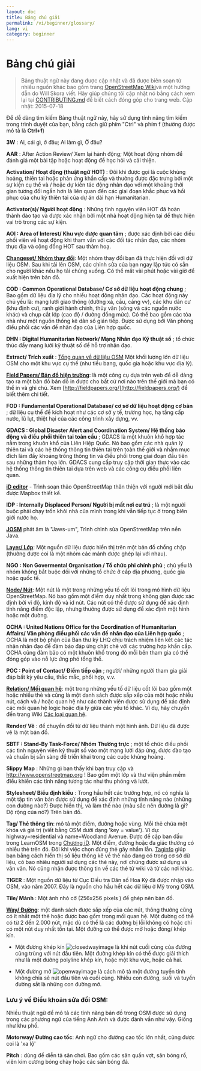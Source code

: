 ```yaml
---
layout: doc
title: Bảng chú giải 
permalink: /vi/beginner/glossary/
lang: vi
category: beginner
---
```


Bảng chú giải 
============

> Bảng thuật ngữ này đang được cập nhật và đã được biên soạn từ nhiều nguồn khác bao gồm trang [OpenStreetMap Wiki](http://wiki.openstreetmap.org/wiki/Main_Page)và một hướng dẫn do Will Skora viết. Hãy giúp chúng tôi cập nhật nó bằng cách xem lại tại [CONTRIBUTING.md](https://github.com/hotosm/learnosm/blob/gh-pages/CONTRIBUTING.md) để biết cách đóng góp cho trang web. 
> Cập nhật: 2015-07-18  

Để dễ dàng tìm kiếm Bảng thuật ngữ này, hãy sử dụng tính năng tìm kiếm trong trình duyệt của bạn, bằng cách giữ phím "Ctrl" và phím f (thường được mô tả là **Ctrl+f**)  

**3W** : Ai, cái gì, ở đâu; Ai làm gì, Ở đâu?  

**AAR** : After Action Review/ Xem lại hành động; Một hoạt động nhóm để đánh giá một bài tập hoặc hoạt động để học hỏi và cải thiện.

**Activation/ Hoạt động (thuật ngữ HOT)** : Đôi khi được gọi là cuộc khủng hoảng, thiên tai hoặc phản ứng khẩn cấp và thường được đặc trưng bởi một sự kiện cụ thể và / hoặc dự kiến ​​tác động nhân đạo với một khoảng thời gian tương đối ngắn hơn là liên quan đến các giai đoạn khắc phục và hồi phục của chu kỳ thiên tai của dự án dài hạn Humanitarian.

**Activator(s)/ Người hoạt động** : Những tình nguyện viên HOT đã hoàn thành đào tạo và được xác nhận bởi một nhà hoạt động hiện tại để thực hiện vai trò trong các sự kiện. 

**AOI : Area of Interest/ Khu vực được quan tâm** ; được xác định bởi các điều phối viên về hoạt động khi tham vấn với các đối tác nhân đạo, các nhóm thực địa và cộng đồng HOT sau thảm hoạ.


**[Changeset/ Nhóm thay đổi](http://wiki.openstreetmap.org/wiki/Changeset)**: Một nhóm thay đổi bạn đã thực hiện đối với dữ liệu OSM. Sau khi tải lên OSM, các chỉnh sửa của bạn ngay lập tức có sẵn cho người khác nếu họ tải chúng xuống. Có thể mất vài phút hoặc vài giờ để xuất hiện trên bản đồ.

**COD : Common Operational Database/ Cơ sở dữ liệu hoạt động chung** ; Bao gồm dữ liệu địa lý cho nhiều hoạt động nhân đạo. Các hoạt động này chủ yếu là: mạng lưới giao thông (đường xá, cầu, cảng vv), các khu dân cư (khu định cư), ranh giới hành chính, thủy văn (sông và các nguồn nước khác) và chụp cắt lớp (cao độ / đường đồng mức). Có thể bao gồm các tòa nhà như một nguồn thống kê dân số gián tiếp. Được sử dụng bởi Văn phòng điều phối các vấn đề nhân đạo của Liên hợp quốc.

**DHN : Digital Humanitarian Network/ Mạng Nhân đạo Kỹ thuật số** ; tổ chức thúc đẩy mạng lưới kỹ thuật số để hỗ trợ nhân đạo.

**Extract/ Trích xuất** : [Tổng quan về dữ liệu OSM](/vi/osm-data/data-overview/) Một khối lượng lớn dữ liệu OSM cho một khu vực cụ thể (như tiểu bang, quốc gia hoặc khu vực địa lý).

**[Field Papers/ Bản đồ hiện trường](/vi/mobile-mapping/field-papers/)**: là một công cụ dựa trên web để dễ dàng tạo ra một bản đồ bản đồ in được cho bất cứ nơi nào trên thế giới mà bạn có thể in và ghi chú. Xem [http://fieldpapers.org/](http://fieldpapers.org/) để biết thêm chi tiết. 

**FOD : Fundamental Operational Database/ cơ sở dữ liệu hoạt động cơ bản** ; dữ liệu cụ thể để kích hoạt như các cơ sở y tế, trường học, hạ tầng cấp nước, lũ lụt, thiệt hại của các công trình xây dựng, vv.

**GDACS :  Global Disaster Alert and Coordination System/ Hệ thống báo động và điều phối thiên tai toàn cầu** ; GDACS là một khuôn khổ hợp tác nằm trong khuôn khổ của Liên Hiệp Quốc. Nó bao gồm các nhà quản lý thiên tai và các hệ thống thông tin thiên tai trên toàn thế giới và nhằm mục đích làm đầy khoảng trống thông tin và điều phối trong giai đoạn đầu tiên sau những thảm họa lớn. GDACS cung cấp truy cập thời gian thực vào các hệ thống thông tin thiên tai dựa trên web và các công cụ điều phối liên quan.

**[iD editor](/vi/beginner/id-editor/)** - Trình soạn thảo OpenStreetMap thân thiện với người mới bắt đầu được Mapbox thiết kế. 

**IDP : Internally Displaced Person/ Người bị mất nơi cư trú** ; là một người buộc phải chạy trốn khỏi nhà của mình trong khi vẫn tiếp tục ở trong biên giới nước họ.

**[JOSM](https://josm.openstreetmap.de/)** phát âm là "Jaws-um", Trình chỉnh sửa OpenStreetMap trên nền Java. 

**[Layer/ Lớp](http://wiki.openstreetmap.org/wiki/Layer)**: Một nguồn dữ liệu được hiển thị trên một bản đồ chồng chập (thường được coi là một nhóm các mảnh được ghép lại với nhau).

**NGO : Non Govermental Organisation / Tổ chức phi chính phủ** ; chủ yếu là nhóm không bắt buộc đối với những tổ chức ở cấp địa phương, quốc gia hoặc quốc tế.  

**[Node/ Nút](http://wiki.openstreetmap.org/wiki/Node)**: Một nút là một trong những yếu tố cốt lõi trong mô hình dữ liệu OpenStreetMap. Nó bao gồm một điểm duy nhất trong không gian được xác định bởi vĩ độ, kinh độ và id nút. Các nút có thể được sử dụng để xác định tính năng điểm độc lập, nhưng thường được sử dụng để xác định một hình hoặc một đường.

**OCHA : United Nations Office for the Coordination of Humanitarian Affairs/ Văn phòng điều phối các vấn đề nhân đạo của Liên hợp quốc** ; OCHA là một bộ phận của Ban thư ký LHQ chịu trách nhiệm liên kết các tác nhân nhân đạo để đảm bảo đáp ứng chặt chẽ với các trường hợp khẩn cấp. OCHA cũng đảm bảo có một khuôn khổ trong đó mỗi bên tham gia có thể đóng góp vào nỗ lực ứng phó tổng thể.

**POC : Point of Contact/ Điểm tiếp cận** ; người/ những người tham gia giải đáp bất kỳ yêu cầu, thắc mắc, phối hợp, v.v.

**[Relation/ Mối quan hệ](http://wiki.openstreetmap.org/wiki/Relation)**: một trong những yếu tố dữ liệu cốt lõi bao gồm một hoặc nhiều thẻ và cũng là một danh sách được sắp xếp của một hoặc nhiều nút, cách và / hoặc quan hệ như các thành viên được sử dụng để xác định các mối quan hệ logic hoặc địa lý giữa các yếu tố khác. Ví dụ, hãy chuyển đến trang Wiki [Các loại quan hệ](http://wiki.openstreetmap.org/wiki/Types_of_relation). 

**Render/ Vẽ** : để chuyển đổi từ dữ liệu thành một hình ảnh. Dữ liệu đã được vẽ là một bản đồ.

**SBTF : Stand-By Task-Force/ Nhóm Thường trực** ; một tổ chức điều phối các tình nguyện viên kỹ thuật số vào một mạng lưới đáp ứng, được đào tạo và chuẩn bị sẵn sàng để triển khai trong các cuộc khủng hoảng.

**Slippy Map** : Những gì bạn thấy khi bạn truy cập và <http://www.openstreetmap.org> ! Bao gồm một lớp và thư viện phần mềm điều khiển các tính năng tương tác như thu phóng và lướt.

**Stylesheet/ Biểu định kiểu** : Trong hầu hết các trường hợp, nó có nghĩa là một tập tin văn bản được sử dụng để xác định những tính năng nào (những con đường nào?) Được hiển thị, và làm thế nào (màu sắc nên đường là gì? Độ rộng của nó?) Trên bản đồ.

**Tag/ Thẻ thông tin**: mô tả một điểm, đường hoặc vùng. Mỗi thẻ chứa một khóa và giá trị (viết bằng OSM dưới dạng 'key = value'). Ví dụ: highway=residential và name=Woodland Avenue. Được đề cập ban đầu trong LearnOSM trong [Chương iD](/vi/beginner/id-editor/#basic-editing-with-id). Một điểm, đường hoặc đa giác thường có nhiều thẻ trên đó. Đôi khi việc chọn đúng thẻ gây nhầm lẫn. [Taginfo](https://taginfo.openstreetmap.org/) giúp bạn bằng cách hiển thị số liệu thống kê về thẻ nào đang có trong cơ sở dữ liệu, có bao nhiêu người sử dụng các thẻ này, nơi chúng được sử dụng và vân vân. Nó cũng nhận được thông tin về các thẻ từ wiki và từ các nơi khác.

**TIGER** : Một nguồn dữ liệu từ Cục Điều tra Dân số Hoa Kỳ đã được nhập vào OSM, vào năm 2007. Đây là nguồn cho hầu hết các dữ liệu ở Mỹ trong OSM.

**Tile/ Mảnh** : Một ảnh nhỏ cỡ (256x256 pixels ) để ghép nên bản đồ.

**[Way/ Đường](http://wiki.openstreetmap.org/wiki/Way)**: một danh sách được sắp xếp của các nút, thông thường cũng có ít nhất một thẻ hoặc được bao gồm trong mối quan hệ. Một đường có thể có từ 2 đến 2.000 nút, mặc dù có thể là các đường bị lỗi không có hoặc chỉ có một nút duy nhất tồn tại. Một đường có thể được mở hoặc đóng/ khép kín.  

* Một đường khép kín ![closedwayimage](http://wiki.openstreetmap.org/w/images/thumb/e/ed/Mf_closed_way.svg/20px-Mf_closed_way.svg.png) là khi nút cuối cùng của đường cũng trùng với nút đầu tiên. Một đường khép kín có thể được giải thích như là một đường polyline khép kín, hoặc một khu vực, hoặc cả hai. 

* Một đường mở ![openwayimage](http://wiki.openstreetmap.org/w/images/thumb/2/2a/Mf_way.svg/20px-Mf_way.svg.png) là cách mô tả một đường tuyến tính không chia sẻ nút đầu tiên và cuối cùng. Nhiều con đường, suối và tuyến đường sắt là những con đường mở.
 
### Lưu ý về Điều khoản sửa đổi OSM:

Nhiều thuật ngữ để mô tả các tính năng bản đồ trong OSM được sử dụng trong các phương ngữ của tiếng Anh Anh và được đánh vần như vậy. Giống như khu phố.

**Motorway/ Đường cao tốc**: Anh ngữ cho đường cao tốc lớn nhất, cũng được coi là 'xa lộ'

**Pitch** : dùng để diễn tả sân chơi. Bao gồm các sân quần vợt, sân bóng rổ, viên kim cương bóng chày hoặc các sân bóng đá.
